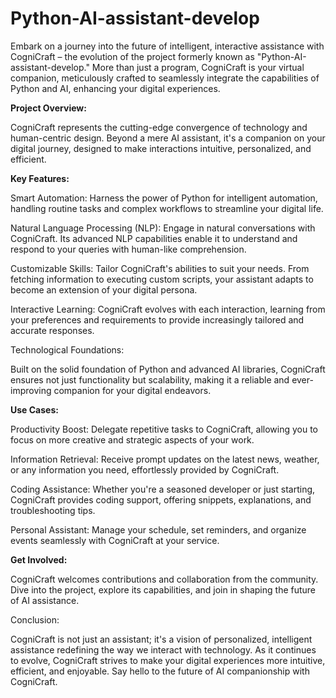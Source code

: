 # Python-AI-assistant-develop
Embark on a journey into the future of intelligent, interactive assistance with CogniCraft – the evolution of the project formerly known as "Python-AI-assistant-develop." More than just a program, CogniCraft is your virtual companion, meticulously crafted to seamlessly integrate the capabilities of Python and AI, enhancing your digital experiences.

**Project Overview:**

CogniCraft represents the cutting-edge convergence of technology and human-centric design. Beyond a mere AI assistant, it's a companion on your digital journey, designed to make interactions intuitive, personalized, and efficient.

**Key Features:**

Smart Automation: Harness the power of Python for intelligent automation, handling routine tasks and complex workflows to streamline your digital life.

Natural Language Processing (NLP): Engage in natural conversations with CogniCraft. Its advanced NLP capabilities enable it to understand and respond to your queries with human-like comprehension.

Customizable Skills: Tailor CogniCraft's abilities to suit your needs. From fetching information to executing custom scripts, your assistant adapts to become an extension of your digital persona.

Interactive Learning: CogniCraft evolves with each interaction, learning from your preferences and requirements to provide increasingly tailored and accurate responses.

Technological Foundations:

Built on the solid foundation of Python and advanced AI libraries, CogniCraft ensures not just functionality but scalability, making it a reliable and ever-improving companion for your digital endeavors.

**Use Cases:**

Productivity Boost: Delegate repetitive tasks to CogniCraft, allowing you to focus on more creative and strategic aspects of your work.

Information Retrieval: Receive prompt updates on the latest news, weather, or any information you need, effortlessly provided by CogniCraft.

Coding Assistance: Whether you're a seasoned developer or just starting, CogniCraft provides coding support, offering snippets, explanations, and troubleshooting tips.

Personal Assistant: Manage your schedule, set reminders, and organize events seamlessly with CogniCraft at your service.

**Get Involved:**

CogniCraft welcomes contributions and collaboration from the community. Dive into the project, explore its capabilities, and join in shaping the future of AI assistance.

Conclusion:

CogniCraft is not just an assistant; it's a vision of personalized, intelligent assistance redefining the way we interact with technology. As it continues to evolve, CogniCraft strives to make your digital experiences more intuitive, efficient, and enjoyable. Say hello to the future of AI companionship with CogniCraft.





